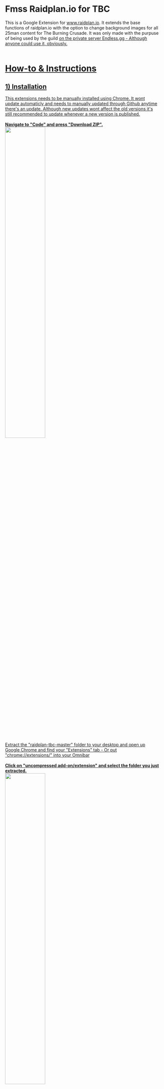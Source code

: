 # Fmss Raidplan.io for TBC
This is a Google Extension for www.raidplan.io. It extends the base functions of raidplan.io with the option to change background images for all 25man content for The Burning Crusade. It was only made with the purpuse of being used by the guild <U WOT> on the private server Endless.gg - Although anyone could use it, obviously.
</br>
</br>
# How-to & Instructions
## 1) Installation
This extensions needs to be manually installed using Chrome. It wont update automaticly and needs to manually updated through Github anytime there's an update. Although new updates wont affect the old versions it's still recommended to update whenever a new version is published.
</br>
</br>
**Navigate to "Code" and press "Download ZIP".**</br>
<img src="https://i.imgur.com/ruiASQj.jpg" width="51%">
</br>
</br>
Extract the "raidplan-tbc-master" folder to your desktop and open up Google Chrome and find your "Extensions" tab - Or put "chrome://extensions/" into your Omnibar
</br>
</br>
**Click on "uncompressed add-on/extension" and select the folder you just extracted.**</br>
<img src="https://i.imgur.com/cAbgPOi.jpg" width="51%"></br>
**Installation complete!**

</br>

## 2) Usage

Navigate to https://raidplan.io/plan/create and press the "(+) / Healing Icon" in the top right corner of your Google Chrome.
Pick what raid you want following what boss in that raid you want. Use the functions raidplan.io supplied you with and once you're satisfied, press the "(+) / Healing Icon" again, and hit "Save Image" - An image of the screen will be downloaded for you to share with your fellow raiders.

</br>
<img src="https://i.imgur.com/kUG7nNc.jpg" width="21%" ></br>

</br>
</br>
## 3) How it works
![grab-landing-page](https://github.com/famfruit/raidplan-tbc/blob/master/2020-12-19-22-39-20.gif)
